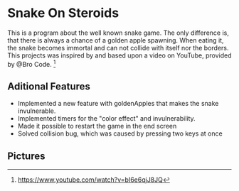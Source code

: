 # Snake On Steroids
This is a program about the well known snake game. The only difference is, that there is always a chance of a golden apple spawning. When eating it, the snake becomes immortal and can not collide with itself nor the borders. This projects was inspired by and based upon a video on YouTube, provided by @Bro Code. [^1]

## Aditional Features
- Implemented a new feature with goldenApples that makes the snake invulnerable.
- Implemented timers for the "color effect" and invulnerability.
- Made it possible to restart the game in the end screen
- Solved collision bug, which was caused by pressing two keys at once
 
 ## Pictures
 
 [^1]: https://www.youtube.com/watch?v=bI6e6qjJ8JQ

